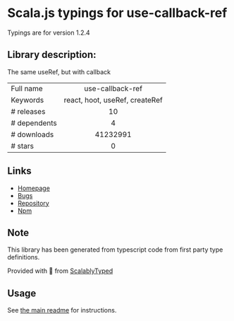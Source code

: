 
# Scala.js typings for use-callback-ref

Typings are for version 1.2.4

## Library description:
The same useRef, but with callback

|                    |                 |
| ------------------ | :-------------: |
| Full name          | use-callback-ref |
| Keywords           | react, hoot, useRef, createRef |
| # releases         | 10 |
| # dependents       | 4 |
| # downloads        | 41232991 |
| # stars            | 0 |

## Links
- [Homepage](https://github.com/theKashey/use-callback-ref#readme)
- [Bugs](https://github.com/theKashey/use-callback-ref/issues)
- [Repository](https://github.com/theKashey/use-callback-ref)
- [Npm](https://www.npmjs.com/package/use-callback-ref)
    


## Note
This library has been generated from typescript code from first party type definitions.

Provided with :purple_heart: from [ScalablyTyped](https://github.com/oyvindberg/ScalablyTyped)

## Usage
See [the main readme](../../readme.md) for instructions.


